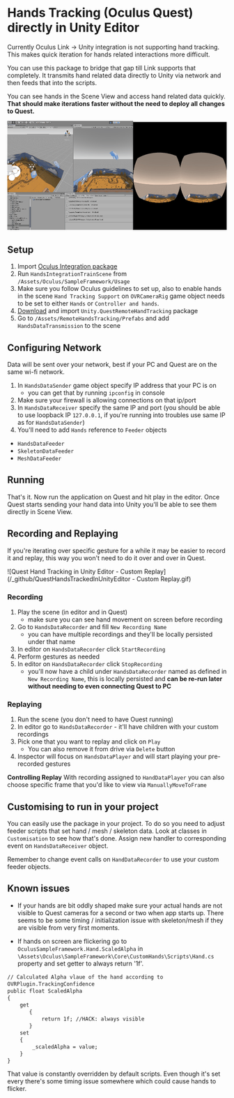 
# Hands Tracking (Oculus Quest) directly in Unity Editor

Currently Oculus Link -> Unity integration is not supporting hand tracking. This makes quick iteration for hands related interactions more difficult.

You can use this package to bridge that gap till Link supports that completely. It transmits hand related data directly to Unity via network and then feeds that into the scripts.

You can see hands in the Scene View and access hand related data quickly.
**That should make iterations faster without the need to deploy all changes to Quest.**

![Quest Hand Tracking in Unity Editor](/_github/QuestHandsTrackedInUnityEditor.gif)


## Setup
1) Import [Oculus Integration package](https://assetstore.unity.com/packages/tools/integration/oculus-integration-82022)
2) Run `HandsIntegrationTrainScene` from `/Assets/Oculus/SampleFramework/Usage`
3) Make sure you follow Oculus guidelines to set up, also to enable hands in the scene `Hand Tracking Support` on `OVRCameraRig` game object needs to be set to either `Hands` or `Controller and hands`.
4) [Download](https://github.com/handzlikchris/Unity.QuestRemoteHandTracking/raw/master/UnityPackage/QuestRemoteHandTracking.unitypackage) and import  `Unity.QuestRemoteHandTracking` package
5) Go to `/Assets/RemoteHandsTracking/Prefabs` and add `HandsDataTransmission` to the scene

## Configuring Network
Data will be sent over your network, best if your PC and Quest are on the same wi-fi network.
1) In `HandsDataSender` game object specify IP address that your PC is on
    - you can get that by running `ipconfig` in console
2) Make sure your firewall is allowing connections on that ip/port
3) In `HandsDataReceiver` specify the same IP and port (you should be able to use loopback IP `127.0.0.1`, if you're running into troubles use same IP as for `HandsDataSender`)
4) You'll need to add `Hands` reference to `Feeder` objects 
- `HandsDataFeeder`
- `SkeletonDataFeeder`
- `MeshDataFeeder`

## Running
That's it. Now run the application on Quest and hit play in the editor. Once Quest starts sending your hand data into Unity you'll be able to see them directly in Scene View.

## Recording and Replaying
If you're iterating over specific gesture for a while it may be easier to record it and replay, this way you won't need to do it over and over in Quest.

![Quest Hand Tracking in Unity Editor - Custom Replay](/_github/QuestHandsTrackedInUnityEditor - Custom Replay.gif)

### Recording
1) Play the scene (in editor and in Quest)
	- make sure you can see hand movement on screen before recording
2) Go to `HandsDataRecorder` and fill `New Recording Name`
	- you can have multiple recordings and they'll be locally persisted under that name
3) In editor on `HandsDataRecorder` click `StartRecording`
4) Perform gestures as needed
5) In editor on `HandsDataRecorder` click `StopRecording`
	- you'll now have a child under `HandsDataRecorder` named as defined in `New Recording Name`, this is locally persisted and **can be re-run later without needing to even connecting Quest to PC**

### Replaying
1) Run the scene (you don't need to have Ouest running)
1) In editor go to `HandsDataRecorder` - it'll have children with your custom recordings
2) Pick one that you want to replay and click on `Play`
	- You can also remove it from drive via `Delete` button
3) Inspector will focus on `HandsDataPlayer` and will start playing your pre-recorded gestures

**Controlling Replay**
With recording assigned to `HandDataPlayer` you can also choose specific frame that you'd like to view via `ManuallyMoveToFrame` 


## Customising to run in your project
You can easily use the package in your project. To do so you need to adjust feeder scripts that set hand / mesh / skeleton data. Look at classes in `Customisation` to see how that's done. Assign new handler to corresponding event on `HandsDataReceiver` object.

Remember to change event calls on `HandDataRecorder` to use your custom feeder objects.


## Known issues
- If your hands are bit oddly shaped make sure your actual hands are not visible to Quest cameras for a second or two when app starts up. There seems to be some timing / initialization issue with skeleton/mesh if they are visible from very first moments.

- If hands on screen are flickering go to `OculusSampleFramework.Hand.ScaledAlpha` in `\Assets\Oculus\SampleFramework\Core\CustomHands\Scripts\Hand.cs` property and set getter to always return '1f'.
```
// Calculated Alpha vlaue of the hand according to OVRPlugin.TrackingConfidence
public float ScaledAlpha
{
    get
       {
           return 1f; //HACK: always visible
       }
    set
    {
        _scaledAlpha = value;
    }
}
```
That value is constantly overridden by default scripts. Even though it's set every there's some timing issue somewhere which could cause hands to flicker.